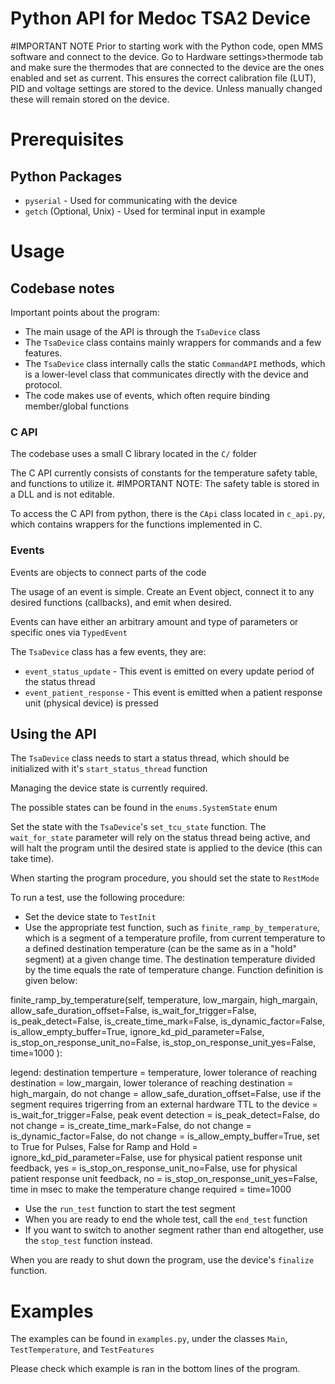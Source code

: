 # Python API for Medoc TSA2 Device

#IMPORTANT NOTE
Prior to starting work with the Python code, open MMS software and connect to the device. Go to Hardware settings>thermode tab and  make sure the thermodes that are connected to the device are the ones enabled and set as current. This ensures the correct calibration file (LUT), PID and voltage settings are stored to the device. Unless manually changed these will remain stored on the device.
   
# Prerequisites

## Python Packages
- `pyserial` - Used for communicating with the device
- `getch` (Optional, Unix) - Used for terminal input in example

# Usage

## Codebase notes
Important points about the program:
- The main usage of the API is through the `TsaDevice` class
- The `TsaDevice` class contains mainly wrappers for commands and a few features.
- The `TsaDevice` class internally calls the static `CommandAPI` methods, which is a lower-level class that communicates directly with the device and protocol.
- The code makes use of events, which often require binding member/global functions

### C API

The codebase uses a small C library located in the `C/` folder

The C API currently consists of constants for the temperature safety table, and functions to utilize it. 
#IMPORTANT NOTE: The safety table is stored in a DLL and is not editable.

To access the C API from python, there is the `CApi` class located in `c_api.py`, which contains wrappers for the functions implemented in C.

### Events

Events are objects to connect parts of the code

The usage of an event is simple. Create an Event object, connect it to any desired functions (callbacks), and emit when desired.

Events can have either an arbitrary amount and type of parameters or specific ones via `TypedEvent`

The `TsaDevice` class has a few events, they are:
- `event_status_update` - This event is emitted on every update period of the status thread
- `event_patient_response` - This event is emitted when a patient response unit (physical device) is pressed

## Using the API

The `TsaDevice` class needs to start a status thread, which should be initialized with it's `start_status_thread` function

Managing the device state is currently required.

The possible states can be found in the `enums.SystemState` enum

Set the state with the `TsaDevice`'s `set_tcu_state` function. The `wait_for_state` parameter will rely on the status thread being active, and will halt the program until the desired state is applied to the device (this can take time).

When starting the program procedure, you should set the state to `RestMode`

To run a test, use the following procedure:

- Set the device state to `TestInit`
- Use the appropriate test function, such as `finite_ramp_by_temperature`, which is a segment of a temperature profile, from current temperature to a defined destination temperature (can be the same as in a "hold" segment) at a given change time. The destination temperature divided by the time equals the rate of temperature change. Function definition is given below:

finite_ramp_by_temperature(self,
                                    temperature,
                                    low_margain,
                                    high_margain,
                                    allow_safe_duration_offset=False, 
                                    is_wait_for_trigger=False, 
                                    is_peak_detect=False, 
                                    is_create_time_mark=False,
                                    is_dynamic_factor=False,
                                    is_allow_empty_buffer=True,
                                    ignore_kd_pid_parameter=False,
                                    is_stop_on_response_unit_no=False,
                                    is_stop_on_response_unit_yes=False,
                                    time=1000
                                    ):

legend:
destination temperture = 	           					     temperature,
lower tolerance of reaching destination =  					     low_margain,
lower tolerance of reaching destination = 					     high_margain,
do not change =                  					             allow_safe_duration_offset=False, 
use if the segment requires trigerring from an external hardware TTL to the device = is_wait_for_trigger=False, 
peak event detection = 				                                     is_peak_detect=False, 
do not change =  				                                     is_create_time_mark=False,
do not change =  			 	                                     is_dynamic_factor=False,
do not change =  				                                     is_allow_empty_buffer=True,
set to True for Pulses, False for Ramp and Hold =                                    ignore_kd_pid_parameter=False,
use for physical patient response unit feedback, yes =                               is_stop_on_response_unit_no=False,
use for physical patient response unit feedback, no =                                is_stop_on_response_unit_yes=False,
time in msec to make the temperature change required =                               time=1000

- Use the `run_test` function to start the test segment
- When you are ready to end the whole test, call the `end_test` function
- If you want to switch to another segment rather than end altogether, use the `stop_test` function instead.

When you are ready to shut down the program, use the device's `finalize` function.

# Examples

The examples can be found in `examples.py`, under the classes `Main`, `TestTemperature`, and `TestFeatures`

Please check which example is ran in the bottom lines of the program.



